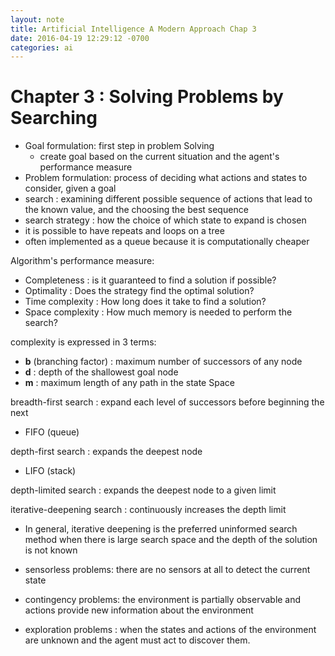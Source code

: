 ```yaml
---
layout: note
title: Artificial Intelligence A Modern Approach Chap 3
date: 2016-04-19 12:29:12 -0700
categories: ai
---
```


# Chapter 3 : Solving Problems by Searching

- Goal formulation: first step in problem Solving
  - create goal based on the current situation and the agent's performance measure
- Problem formulation: process of deciding what actions and states to consider, given a goal
- search : examining different possible sequence of actions that lead to the known value, and the choosing the best sequence
- search strategy : how the choice of which state to expand is chosen
- it is possible to have repeats and loops on a tree
- often implemented as a queue because it is computationally cheaper

Algorithm's performance measure:
  - Completeness : is it guaranteed to find a solution if possible?
  - Optimality : Does the strategy find the optimal solution?
  - Time complexity : How long does it take to find a solution?
  - Space complexity : How much memory is needed to perform the search?

complexity is expressed in 3 terms:
  - __b__ (branching factor) : maximum number of successors of any node
  - __d__ : depth of the shallowest goal node
  - __m__ : maximum length of any path in the state Space

breadth-first search : expand each level of successors before beginning the next
  - FIFO (queue)

depth-first search  : expands the deepest node
  - LIFO (stack)

depth-limited search : expands the deepest node to a given limit

iterative-deepening search : continuously increases the depth limit

- In general, iterative deepening is the preferred uninformed search method when
  there is large search space and the depth of the solution is not known

- sensorless problems: there are no sensors at all to detect the current state
- contingency problems: the environment is partially observable and actions provide
                       new information about the environment
- exploration problems : when the states and actions of the environment are unknown
                         and the agent must act to discover them.

